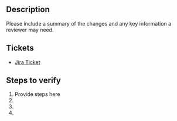 ## Description

Please include a summary of the changes and any key information a reviewer may need.

## Tickets

* [Jira Ticket](url)

## Steps to verify

1. Provide steps here
1.
1.
1.
